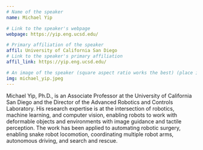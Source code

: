 ```yaml
---
# Name of the speaker
name: Michael Yip 

# Link to the speaker's webpage
webpage: https://yip.eng.ucsd.edu/

# Primary affiliation of the speaker
affil: University of California San Diego 
# Link to the speaker's primary affiliation
affil_link: https://yip.eng.ucsd.edu/

# An image of the speaker (square aspect ratio works the best) (place in the `assets/img/speakers` directory)
img: michael_yip.jpeg
---
```


<!-- Whatever you write below will show up as the speaker's bio -->
Michael Yip, Ph.D., is an Associate Professor at the University of California San Diego and the Director of the Advanced Robotics and Controls Laboratory. His research expertise is at the intersection of robotics, machine learning, and computer vision, enabling robots to work with deformable objects and environments with image guidance and tactile perception. The work has been applied to automating robotic surgery, enabling snake robot locomotion, coordinating multiple robot arms, autonomous driving, and search and rescue. 
